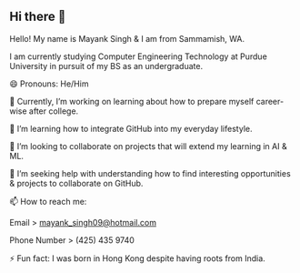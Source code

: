 ## Hi there 👋

Hello! 
My name is Mayank Singh & I am from Sammamish, WA.

I am currently studying Computer Engineering Technology at Purdue University in pursuit of my BS as an undergraduate.

😄 Pronouns: He/Him

🔭 Currently, I’m working on learning about how to prepare myself career-wise after college.

🌱 I’m learning how to integrate GitHub into my everyday lifestyle.

👯 I’m looking to collaborate on projects that will extend my learning in AI & ML.

🤔 I’m seeking help with understanding how to find interesting opportunities & projects to collaborate on GitHub.

📫 How to reach me: 

Email > mayank_singh09@hotmail.com

Phone Number > (425) 435 9740

⚡ Fun fact: I was born in Hong Kong despite having roots from India.

<!--
**marskingdom9/marskingdom9** is a ✨ _special_ ✨ repository because its `README.md` (this file) appears on your GitHub profile.
-->

